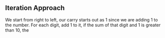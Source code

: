 ## Iteration Approach
We start from right to left, our carry starts out as 1 since we are adding 1 to the number. For each digit, add 1 to it, if the sum of that digit and 1 is greater than 10, the 